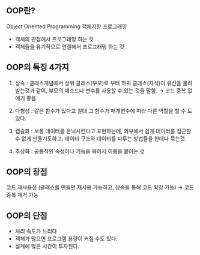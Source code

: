 ## OOP란?

Object Oriented Programming 객체지향 프로그래밍

- 객체의 관점에서 프로그래밍 하는 것
- 객체들을 유기적으로 연결해서 프로그래밍 하는 것


## OOP의 특징 4가지

1. 상속 : 클래스개념에서 상위 클래스(부모)로 부터 하위 클래스(자식)이 유산을 물려받는것과 같이, 부모의 메소드나 변수를 사용할 수 있는 것을 말함. → 코드 중복 없애기 좋음

2. 다형성 : 같은 함수가 있다고 칠대 그 함수가 매개변수에 따라 다른 역할을 할 수 도 있다. 

3. 캡슐화 : 보통 데이터를 은닉시킨다고 표현하는데, 외부에서 쉽게 데이터를 접근할 수 없게 만들기도하고, 데이터 구조와 데이터를 다루는 방법들을 한데다 묶는것.

4. 추상화 : 공통적인 속성이나 기능을 묶어서 이름을 붙이는 것

## OOP의 장점

코드 재사용성 (클래스를 만들면 재사용 가능하고, 상속을 통해 코드 확장 가능) → 코드 중복 제거 가능

## OOP의 단점

- 처리 속도가 느리다
- 객체가 많으면 프로그램 용량이 커질 수도 있다.
- 설계에 많은 시간이 투자된다.
